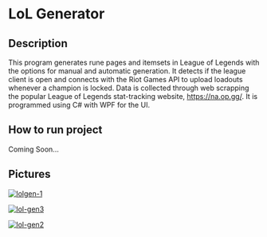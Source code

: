 LoL Generator
=========================
Description
-------------------
This program generates rune pages and itemsets in League of Legends with the options for manual and automatic generation. It detects if the league client is open and connects with the Riot Games API to upload loadouts whenever a champion is locked. Data is collected through web scrapping the popular League of Legends stat-tracking website, https://na.op.gg/. It is programmed using C# with WPF for the UI.

How to run project
--------------------  
Coming Soon...

Pictures  
--------
<a href="https://imgbb.com/"><img src="https://i.ibb.co/0mX6x4S/lolgen-1.png" alt="lolgen-1" border="0" /></a>

<a href="https://imgbb.com/"><img src="https://i.ibb.co/v1VrDkq/lol-gen3.png" alt="lol-gen3" border="0" /></a>

<a href="https://imgbb.com/"><img src="https://i.ibb.co/mbZbrJY/lol-gen2.png" alt="lol-gen2" border="0" /></a>
